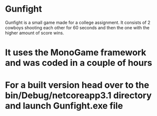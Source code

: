 # Gunfight
Gunfight is a small game made for a college assignment. It consists of 2 cowboys shooting each other for 60 seconds and then the one with the higher amount of score wins.

# It uses the MonoGame framework and was coded in a couple of hours

# For a built version head over to the bin/Debug/netcoreapp3.1 directory and launch Gunfight.exe file
